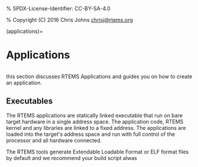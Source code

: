 % SPDX-License-Identifier: CC-BY-SA-4.0

% Copyright (C) 2016 Chris Johns <chrisj@rtems.org>

(applications)=

# Applications

```{index} Applications
```

this section discusses RTEMS Applications and guides you on how to create an
application.

## Executables

The RTEMS applications are statically linked executable that run on bare target
hardware in a single address space. The application code, RTEMS kernel and any
libraries are linked to a fixed address. The applications are loaded into the
target's address space and run with full control of the processor and all
hardware connected.

The RTEMS tools generate Extendable Loadable Format or ELF format files by
default and we recommend your build script alwas
